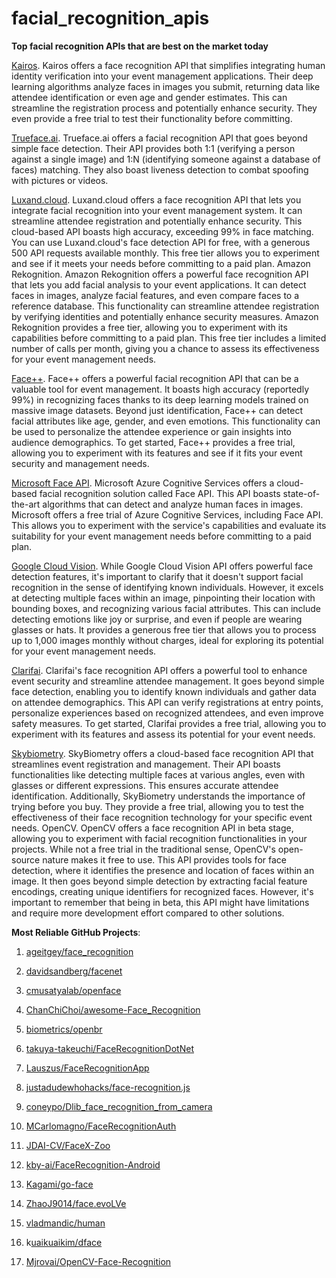 # facial_recognition_apis
**Top facial recognition APIs that are best on the market today**

[Kairos](https://www.kairos.com/). Kairos offers a face recognition API that simplifies integrating human identity verification into your event management applications.  Their deep learning algorithms analyze faces in images you submit, returning data like attendee identification or even age and gender estimates. This can streamline the registration process and potentially enhance security. They even provide a free trial to test their functionality before committing.

[Trueface.ai](https://www.trueface.ai/). Trueface.ai offers a facial recognition API that goes beyond simple face detection.  Their API provides both 1:1 (verifying a person against a single image) and 1:N (identifying someone against a database of faces) matching.  They also boast liveness detection to combat spoofing with pictures or videos.  

[Luxand.cloud](https://luxand.cloud/). Luxand.cloud offers a face recognition API that lets you integrate facial recognition into your event management system. It can streamline attendee registration and potentially enhance security. This cloud-based API boasts high accuracy, exceeding 99% in face matching. You can use Luxand.cloud's face detection API for free, with a generous 500 API requests available monthly. This free tier allows you to experiment and see if it meets your needs before committing to a paid plan.
Amazon Rekognition. Amazon Rekognition offers a powerful face recognition API that lets you add facial analysis to your event applications. It can detect faces in images, analyze facial features, and even compare faces to a reference database. This functionality can streamline attendee registration by verifying identities and potentially enhance security measures. Amazon Rekognition provides a free tier, allowing you to experiment with its capabilities before committing to a paid plan. This free tier includes a limited number of calls per month, giving you a chance to assess its effectiveness for your event management needs.

[Face++](https://www.faceplusplus.com/). Face++ offers a powerful facial recognition API that can be a valuable tool for event management. It boasts high accuracy (reportedly 99%) in recognizing faces thanks to its deep learning models trained on massive image datasets. Beyond just identification, Face++ can detect facial attributes like age, gender, and even emotions. This functionality can be used to personalize the attendee experience or gain insights into audience demographics. To get started, Face++ provides a free trial, allowing you to experiment with its features and see if it fits your event security and management needs.

[Microsoft Face API](https://learn.microsoft.com/en-us/azure/ai-services/computer-vision/identity-api-reference). Microsoft Azure Cognitive Services offers a cloud-based facial recognition solution called Face API. This API boasts state-of-the-art algorithms that can detect and analyze human faces in images. Microsoft offers a free trial of Azure Cognitive Services, including Face API. This allows you to experiment with the service's capabilities and evaluate its suitability for your event management needs before committing to a paid plan.

[Google Cloud Vision](https://cloud.google.com/vision). While Google Cloud Vision API offers powerful face detection features, it's important to clarify that it doesn't support facial recognition in the sense of identifying known individuals. However, it excels at  detecting multiple faces within an image, pinpointing their location with bounding boxes, and recognizing various facial attributes. This can include detecting emotions like joy or surprise, and even if people are wearing glasses or hats.  It provides a generous free tier that allows you to process up to 1,000 images monthly without charges, ideal for exploring its potential for your event management needs.

[Clarifai](https://www.clarifai.com/). Clarifai's face recognition API offers a powerful tool to enhance event security and streamline attendee management. It goes beyond simple face detection, enabling you to identify known individuals and gather data on attendee demographics.  This API can verify registrations at entry points, personalize experiences based on recognized attendees, and even improve safety measures.  To get started, Clarifai provides a free trial, allowing you to experiment with its features and assess its potential for your event needs.

[Skybiometry](https://skybiometry.com/). SkyBiometry offers a cloud-based face recognition API that streamlines event registration and management.  Their API boasts functionalities like detecting multiple faces at various angles, even with glasses or different expressions. This ensures accurate attendee identification. Additionally, SkyBiometry understands the importance of trying before you buy. They provide a free trial, allowing you to test the effectiveness of their face recognition technology for your specific event needs.
OpenCV. OpenCV offers a face recognition API in beta stage, allowing you to experiment with facial recognition functionalities in your projects. While not a free trial in the traditional sense, OpenCV's open-source nature makes it free to use. This API provides tools for face detection, where it identifies the presence and location of faces within an image. It then goes beyond simple detection by extracting facial feature encodings, creating unique identifiers for recognized faces. However, it's important to remember that being in beta, this API might have limitations and require more development effort compared to other solutions.

**Most Reliable GitHub Projects**:

1. [ageitgey/face_recognition](https://github.com/ageitgey/face_recognition)

2. [davidsandberg/facenet](https://github.com/davidsandberg/facenet)

3. [cmusatyalab/openface](https://github.com/cmusatyalab/openface)

4. [ChanChiChoi/awesome-Face_Recognition](https://github.com/ChanChiChoi/awesome-Face_Recognition)

5. [biometrics/openbr](https://github.com/biometrics/openbr)

6. [takuya-takeuchi/FaceRecognitionDotNet](https://github.com/takuya-takeuchi/FaceRecognitionDotNet)

7. [Lauszus/FaceRecognitionApp](https://github.com/Lauszus/FaceRecognitionApp)

8. [justadudewhohacks/face-recognition.js](https://github.com/justadudewhohacks/face-recognition.js)

9. [coneypo/Dlib_face_recognition_from_camera](https://github.com/coneypo/Dlib_face_recognition_from_camera)

10. [MCarlomagno/FaceRecognitionAuth](https://github.com/MCarlomagno/FaceRecognitionAuth)

11. [JDAI-CV/FaceX-Zoo](https://github.com/JDAI-CV/FaceX-Zoo)

12. [kby-ai/FaceRecognition-Android](https://github.com/kby-ai/FaceRecognition-Android)

13. [Kagami/go-face](https://github.com/Kagami/go-face)

14. [ZhaoJ9014/face.evoLVe](https://github.com/ZhaoJ9014/face.evoLVe)

15. [vladmandic/human](https://github.com/vladmandic/human)

16. k[uaikuaikim/dface](https://github.com/kuaikuaikim/dface)

17. [Mjrovai/OpenCV-Face-Recognition](https://github.com/Mjrovai/OpenCV-Face-Recognition)
